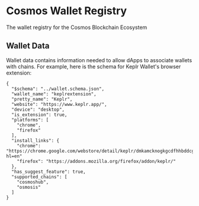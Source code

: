 # Cosmos Wallet Registry

The wallet registry for the Cosmos Blockchain Ecosystem

## Wallet Data

Wallet data contains information needed to allow dApps to associate wallets with chains.
For example, here is the schema for Keplr Wallet's browser extension:

```
{
  "$schema": "../wallet.schema.json",
  "wallet_name": "keplrextension",
  "pretty_name": "Keplr",
  "website": "https://www.keplr.app/",
  "device": "desktop",
  "is_extension": true,
  "platforms": [
    "chrome",
    "firefox"
  ],
  "install_links": {
    "chrome": "https://chrome.google.com/webstore/detail/keplr/dmkamcknogkgcdfhhbddcghachkejeap?hl=en"
    "firefox": "https://addons.mozilla.org/firefox/addon/keplr/"
  },
  "has_suggest_feature": true,
  "supported_chains": [
    "cosmoshub",
    "osmosis"
  ]
}
```
